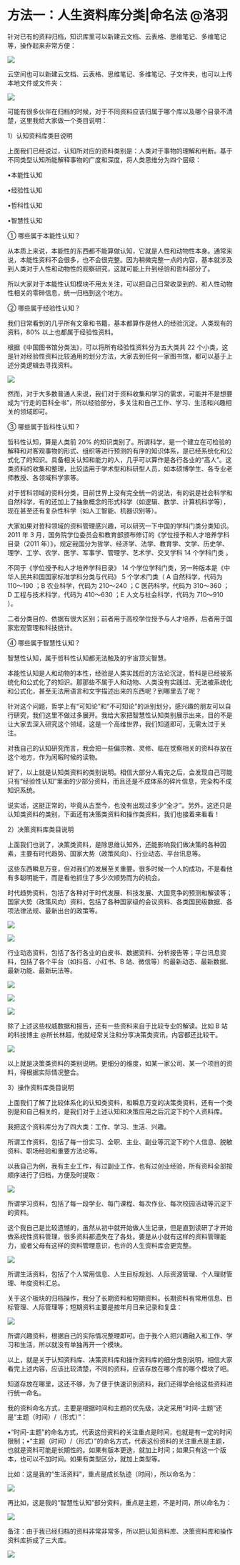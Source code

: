 # 方法一：人生资料库分类|命名法 @洛羽

针对已有的资料归档，知识库里可以新建云文档、云表格、思维笔记、多维笔记等，操作起来非常方便：

![](img/7b9d7ed9bbf5056e3c434e2abba8cf89.png)

云空间也可以新建云文档、云表格、思维笔记、多维笔记、子文件夹，也可以上传本地文件或文件夹：

![](img/c0e5849928ea689dc030ed15f7328cc4.png)

可能有很多伙伴在归档的时候，对于不同资料应该归属于哪个库以及哪个目录不清楚，这里我给大家做一个类目说明：

1）认知资料库类目说明

上面我们已经说过，认知所对应的资料类别是：人类对于事物的理解和判断。基于不同类型认知所能解释事物的广度和深度，将人类思维分为四个层级：

•本能性认知

•经验性认知

•哲科性认知

•智慧性认知

① 哪些属于本能性认知？

从本质上来说，本能性的东西都不能算做认知，它就是人性和动物性本身。通常来说，本能性资料不会很多，也不会很完整。因为稍微完整一点的内容，基本就涉及到人类对于人性和动物性的观察研究，这就可能上升到经验和哲科部分了。

所以大家对于本能性认知模块不用太关注，可以把自己日常收录到的、和人性动物性相关的零碎信息，统一归档到这个地方。

② 哪些属于经验性认知？

我们日常看到的几乎所有文章和书籍，基本都算作是他人的经验沉淀。人类现有的资料，80% 以上也都属于经验性资料。

根据《中国图书馆分类法》，可以将所有经验性资料分为五大类共 22 个小类，这是针对经验性资料比较通用的划分方法，大家去到任何一家图书馆，都可以基于上述分类逻辑去寻找资料。

![](img/3722eadb33101d9d380ea9f3a9b497cd.png)

然而，对于大多数普通人来说，我们对于资料收集和学习的需求，可能并不是想要成为“行走的百科全书”，所以经验部分，多关注和自己工作、学习、生活和兴趣相关的领域即可。

③ 哪些属于哲科性认知？

哲科性认知，算是人类前 20% 的知识类别了。所谓科学，是一个建立在可检验的解释和对客观事物的形式、组织等进行预测的有序的知识体系，是已经系统化和公式化了的知识。具备相关认知和能力的人，几乎可以算作是各行各业的“高人”。这类资料的收集和整理，比较适用于学术型和科研型人员，如本硕博学生、各专业老师教授、各领域科学家等。

对于哲科领域的资料分类，目前世界上没有完全统一的说法，有的说是社会科学和自然科学，有的还加上了抽象概念的形式科学（如逻辑、数学、计算机科学等），现在甚至还有复杂性科学（如人工智能、机器识别等）。

大家如果对哲科领域的资料管理感兴趣，可以研究一下中国的学科门类分类知识。2011 年 3 月，国务院学位委员会和教育部颁布修订的《学位授予和人才培养学科目录（2011 年）》，规定我国分为哲学、经济学、法学、教育学、文学、历史学、理学、工学、农学、医学、军事学、管理学、艺术学、交叉学科 14 个学科门类 。

不同于《学位授予和人才培养学科目录》 14 个学位学科门类，另一种版本是《中华人民共和国国家标准学科分类与代码》 5 个学术门类（ A 自然科学，代码为 110～190 ；B 农业科学，代码为 210～240 ；C 医药科学，代码为 310～360 ；D 工程与技术科学，代码为 410～630 ；E 人文与社会科学，代码为 710～910 ）。

二者分类目的、依据有很大区别；前者用于高校学位授予与人才培养，后者用于国家宏观管理和科技统计。

④ 哪些属于智慧性认知？

智慧性认知，属于哲科性认知都无法触及的宇宙顶尖智慧。

本能性认知是人和动物的本性，经验是人类实践后的方法论沉淀，哲科是已经被系统化和公式化了的知识。那那些不属于人和动物、人类没有实践过、无法被系统化和公式化，甚至无法用语言和文字描述出来的东西呢？到哪里去了呢？

针对这个问题，哲学上有“可知论”和“不可知论”的派别划分，感兴趣的朋友可以自行研究，我们这里不做过多展开。我给大家把智慧性认知类别展示出来，目的不是让大家去深入研究这个领域，这是一个高维世界，我们知道即可，无需太过于关注。

对我自己的认知研究而言，我会把一些偏宗教、灵修、临在觉察相关的资料存放在这个地方，作为闲暇时候的读物。

好了，以上就是认知类资料的类别说明。相信大部分人看完之后，会发现自己可能只有“经验性认知”里面的少部分资料，而且还是不成体系的碎片信息，完全构不成知识系统。

说实话，这挺正常的，毕竟从古至今，也没有出现过多少“全才”。另外，这还只是认知类资料的类别，下面还有决策类资料和操作类资料，我们也接着来看看！

2）决策资料库类目说明

上面我们也说了，决策类资料，是除思维认知外，还能影响我们做决策的各种因素，主要有时代趋势、国家大势（政策风向）、行业动态、平台讯息等。

这些东西瞬息万变，但对我们的发展至关重要。很多时候一个人的成功，不是看他有多聪明能干，而是看他抓住了多少次顺势而为的机会。

时代趋势资料，包括了各种对于时代发展、科技发展、大国竞争的预测和解读等；国家大势（政策风向）资料，包括了各种国家级的会议资料、各类国民级数据、各项法律法规、最新出台的政策等。

![](img/d717e56025d7f8b7ebee7ec7dd5d035b.png)

![](img/319bc9ec4d3b0a8c915c82b23bc9b540.png)

行业动态资料，包括了各行各业的白皮书、数据资料、分析报告等；平台讯息资料，包括了各个平台（如抖音、小红书、B 站、微信等）的最新动态、最新数据、最新功能、最新玩法等。

![](img/b263bdb45abd5326563ccd321530afa9.png)

![](img/b6947f5b16fc10d8a0b178a180117077.png)

![](img/a99107188f00c499023d1e5234292283.png)

除了上述这些权威数据和报告，还有一些资料来自于比较专业的解读。比如 B 站的科技博主 @所长林超，他就经常关注和分享决策类资讯，内容都还比较干。

![](img/3c0d6486b608327f040424d9b38de381.png)

以上就是决策类资料的类别说明。更细分的维度，如某一家公司、某一个项目的资料，得根据实际情况整合。

3）操作资料库类目说明

上面我们了解了比较体系化的认知类资料，和瞬息万变的决策类资料，还有一个类别是和自己相关的，是我们对于上述认知和决策应用之后沉淀下的个人资料库。

我把这个资料库分为了四大类：工作、学习、生活、兴趣。

所谓工作资料，包括了每一份实习、全职、主业、副业等沉淀下的个人信息、脱敏资料、职场经验和重要方法论等。

以我自己为例，我有主业工作，有过副业工作，也有过创业经验，所有资料全部按顺序进行了归档，方便及时提取：

![](img/e74160a0ebfbb66930938975c4d83efb.png)

所谓学习资料，包括了每一段学业、每门课程、每次作业、每次校园活动等沉淀下的资料。

这个我自己是比较遗憾的，虽然从初中就开始做人生记录，但是直到读研了才开始做系统性资料管理，很多资料都遗失在了各处。要是从小就有这样的资料管理能力，或者父母有这样的资料管理意识，也许的人生资料库会更完整。

![](img/42b91de1b4c203e2b0e33af85a906b87.png)

所谓生活资料，包括了个人常用信息、人生目标规划、人际资源管理、个人理财管理、年度资料汇总。

关于这个板块的归档操作，我分了长期资料和短期资料。长期资料有常用信息、目标管理、人际管理等；短期资料主要是按年月日来记录和复盘：

![](img/295b659c2c078684baedf9425f39a646.png)

所谓兴趣资料，根据自己的实际情况整理即可。由于我个人把兴趣融入和工作、学习和生活，所以就没有单独再开一个模块。

以上，就是关于认知资料库、决策资料库和操作资料库的细分类别说明，相信大家看完上述内容，应该比较清楚，不同的资料，应该存放在哪个库的哪个模块了吧。

知道存放在哪里，这还不够，为了便于快速识别资料，我们还得学会给这些资料进行统一命名。

我的资料命名方式，主要是根据时间和主题的优先级，决定采用“时间-主题”还是“主题（时间）/（形式）”：

•“时间-主题”的命名方式，代表这份资料的关注重点是时间，也就是有一定的时间限制；•“主题（时间）/（形式）”的命名方式，代表这份资料的关注重点是主题，也就是资料可能是长期性的。如果有版本更迭，就加上时间；如果只有这一个版本，也可以不加时间。如果有类型区分，就加上类型等。

比如：这是我的“生活资料”，重点是成长轨迹（时间），所以命名为：

![](img/23b1a8749314eee7effd83674d4c03e2.png)

再比如，这是我的“智慧性认知”部分资料，重点是主题，不是时间，所以命名为：

![](img/5c72c6ca9a2428b945a52447da98e7a9.png)

备注：由于我已经归档的资料非常非常多，所以把认知资料库、决策资料库和操作资料库拆成了三大库。

![](img/6f29a26225a10f4b7fdc119be6a2f65e.png)